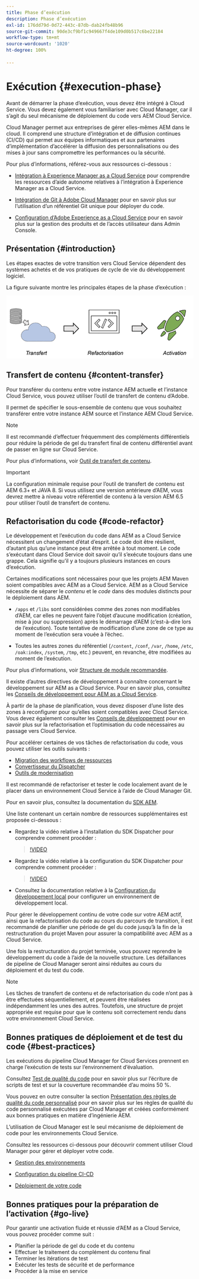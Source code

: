 ```yaml
---
title: Phase d’exécution
description: Phase d’exécution
exl-id: 176dd79d-0d72-443c-87db-dab24fb48b96
source-git-commit: 90de3cf9bf1c949667f4de109d0b517c6be22184
workflow-type: tm+mt
source-wordcount: '1020'
ht-degree: 100%

---
```


# Exécution {#execution-phase}

Avant de démarrer la phase d’exécution, vous devez être intégré à Cloud Service. Vous devez également vous familiariser avec Cloud Manager, car il s’agit du seul mécanisme de déploiement du code vers AEM Cloud Service.

Cloud Manager permet aux entreprises de gérer elles-mêmes AEM dans le cloud. Il comprend une structure d’intégration et de diffusion continues (CI/CD) qui permet aux équipes informatiques et aux partenaires d’implémentation d’accélérer la diffusion des personnalisations ou des mises à jour sans compromettre les performances ou la sécurité.

Pour plus d’informations, référez-vous aux ressources ci-dessous :

* [Intégration à Experience Manager as a Cloud Service](https://docs.adobe.com/content/help/fr-FR/experience-manager-cloud-service/onboarding/home.html) pour comprendre les ressources d’aide autonome relatives à l’intégration à Experience Manager as a Cloud Service.

* [Intégration de Git à Adobe Cloud Manager](https://docs.adobe.com/content/help/fr-FR/experience-manager-cloud-service/implementing/managing-code/integrating-with-git.html) pour en savoir plus sur l’utilisation d’un référentiel Git unique pour déployer du code.

* [Configuration d’Adobe Experience as a Cloud Service](https://docs.adobe.com/content/help/fr-FR/experience-manager-cloud-service/security/ims-support.html#aem-configuration) pour en savoir plus sur la gestion des produits et de l’accès utilisateur dans Admin Console.


## Présentation {#introduction}

Les étapes exactes de votre transition vers Cloud Service dépendent des systèmes achetés et de vos pratiques de cycle de vie du développement logiciel.

La figure suivante montre les principales étapes de la phase d’exécution :

![image](/help/move-to-cloud-service/assets/exec-image1.png)

## Transfert de contenu {#content-transfer}

Pour transférer du contenu entre votre instance AEM actuelle et l’instance Cloud Service, vous pouvez utiliser l’outil de transfert de contenu d’Adobe.

Il permet de spécifier le sous-ensemble de contenu que vous souhaitez transférer entre votre instance AEM source et l’instance AEM Cloud Service.

>[!NOTE]
>Il est recommandé d’effectuer fréquemment des compléments différentiels pour réduire la période de gel du transfert final de contenu différentiel avant de passer en ligne sur Cloud Service.

Pour plus d’informations, voir [Outil de transfert de contenu](/help/move-to-cloud-service/content-transfer-tool/overview-content-transfer-tool.md).

>[!IMPORTANT]
>La configuration minimale requise pour l’outil de transfert de contenu est AEM 6.3+ et JAVA 8. Si vous utilisez une version antérieure d’AEM, vous devrez mettre à niveau votre référentiel de contenu à la version AEM 6.5 pour utiliser l’outil de transfert de contenu.

## Refactorisation du code {#code-refactor}

Le développement et l’exécution du code dans AEM as a Cloud Service nécessitent un changement d’état d’esprit. Le code doit être résilient, d’autant plus qu’une instance peut être arrêtée à tout moment. Le code s’exécutant dans Cloud Service doit savoir qu’il s’exécute toujours dans une grappe. Cela signifie qu’il y a toujours plusieurs instances en cours d’exécution.

Certaines modifications sont nécessaires pour que les projets AEM Maven soient compatibles avec AEM as a Cloud Service. AEM as a Cloud Service nécessite de séparer le *contenu* et le *code* dans des modules distincts pour le déploiement dans AEM.

* `/apps` et `/libs` sont considérées comme des zones non modifiables d’AEM, car elles ne peuvent faire l’objet d’aucune modification (création, mise à jour ou suppression) après le démarrage d’AEM (c’est-à-dire lors de l’exécution). Toute tentative de modification d’une zone de ce type au moment de l’exécution sera vouée à l’échec.

* Toutes les autres zones du référentiel (`/content`, `/conf`, `/var`, `/home`, `/etc`, `/oak:index`, `/system`, `/tmp`, etc.) peuvent, en revanche, être modifiées au moment de l’exécution.

Pour plus d’informations, voir [Structure de module recommandée](https://docs.adobe.com/content/help/fr-FR/experience-manager-cloud-service/implementing/developing/aem-project-content-package-structure.html#recommended-package-structure).

Il existe d’autres directives de développement à connaître concernant le développement sur AEM as a Cloud Service. Pour en savoir plus, consultez les [Conseils de développement pour AEM as a Cloud Service](https://docs.adobe.com/content/help/fr-FR/experience-manager-cloud-service/implementing/developing/development-guidelines.html).

À partir de la phase de planification, vous devez disposer d’une liste des zones à reconfigurer pour qu’elles soient compatibles avec Cloud Service. Vous devez également consulter les [Conseils de développement](https://docs.adobe.com/content/help/en/experience-manager-cloud-service/implementing/developing/development-guidelines.html) pour en savoir plus sur la refactorisation et l’optimisation du code nécessaires au passage vers Cloud Service.

Pour accélérer certaines de vos tâches de refactorisation du code, vous pouvez utiliser les outils suivants :

* [Migration des workflows de ressources](/help/move-to-cloud-service/moving-to-aem-assets/asset-workflow-migration-tool.md)
* [Convertisseur du Dispatcher](/help/move-to-cloud-service/refactoring-tools/dispatcher-transformation-utility-tools.md)
* [Outils de modernisation](/help/move-to-cloud-service/refactoring-tools/aem-modernization-tools.md)

Il est recommandé de refactoriser et tester le code localement avant de le placer dans un environnement Cloud Service à l’aide de Cloud Manager Git.

Pour en savoir plus, consultez la documentation du [SDK AEM](https://docs.adobe.com/content/help/fr-FR/experience-manager-cloud-service/implementing/deploying/overview.html#aem-as-a-cloud-service-sdk).

Une liste contenant un certain nombre de ressources supplémentaires est proposée ci-dessous :

* Regardez la vidéo relative à l’installation du SDK Dispatcher pour comprendre comment procéder :

   >[!VIDEO](https://video.tv.adobe.com/v/30601)

* Regardez la vidéo relative à la configuration du SDK Dispatcher pour comprendre comment procéder :

   >[!VIDEO](https://video.tv.adobe.com/v/30602)

* Consultez la documentation relative à la [Configuration du développement local](https://docs.adobe.com/content/help/en/experience-manager-learn/cloud-service/local-development-environment-set-up/overview.html) pour configurer un environnement de développement local.


Pour gérer le développement continu de votre code sur votre AEM actif, ainsi que la refactorisation du code au cours du parcours de transition, il est recommandé de planifier une période de gel du code jusqu’à la fin de la restructuration du projet Maven pour assurer la compatibilité avec AEM as a Cloud Service.

Une fois la restructuration du projet terminée, vous pouvez reprendre le développement du code à l’aide de la nouvelle structure. Les défaillances de pipeline de Cloud Manager seront ainsi réduites au cours du déploiement et du test du code.

>[!NOTE]
>Les tâches de transfert de contenu et de refactorisation du code n’ont pas à être effectuées séquentiellement, et peuvent être réalisées indépendamment les unes des autres. Toutefois, une structure de projet appropriée est requise pour que le contenu soit correctement rendu dans votre environnement Cloud Service.

## Bonnes pratiques de déploiement et de test du code {#best-practices}

Les exécutions du pipeline Cloud Manager for Cloud Services prennent en charge l’exécution de tests sur l’environnement d’évaluation.

Consultez [Test de qualité du code](https://docs.adobe.com/content/help/fr-FR/experience-manager-cloud-service/implementing/developing/understand-test-results.html#code-quality-testing) pour en savoir plus sur l’écriture de scripts de test et sur la couverture recommandée d’au moins 50 %.

Vous pouvez en outre consulter la section [Présentation des règles de qualité du code personnalisé](https://docs.adobe.com/content/help/fr-FR/experience-manager-cloud-service/implementing/using-cloud-manager/custom-code-quality-rules.html) pour en savoir plus sur les règles de qualité du code personnalisé exécutées par Cloud Manager et créées conformément aux bonnes pratiques en matière d’ingénierie AEM.

L’utilisation de Cloud Manager est le seul mécanisme de déploiement de code pour les environnements Cloud Service.

Consultez les ressources ci-dessous pour découvrir comment utiliser Cloud Manager pour gérer et déployer votre code.

* [Gestion des environnements](https://docs.adobe.com/content/help/fr-FR/experience-manager-cloud-service/implementing/using-cloud-manager/manage-environments.html)

* [Configuration du pipeline CI-CD](https://docs.adobe.com/content/help/fr-FR/experience-manager-cloud-service/implementing/using-cloud-manager/configure-pipeline.html)

* [Déploiement de votre code](https://docs.adobe.com/content/help/fr-FR/experience-manager-cloud-service/implementing/using-cloud-manager/deploy-code.html)

## Bonnes pratiques pour la préparation de l’activation {#go-live}

Pour garantir une activation fluide et réussie d’AEM as a Cloud Service, vous pouvez procéder comme suit :

* Planifier la période de gel du code et du contenu
* Effectuer le traitement du complément du contenu final
* Terminer les itérations de test
* Exécuter les tests de sécurité et de performance
* Procéder à la mise en service
